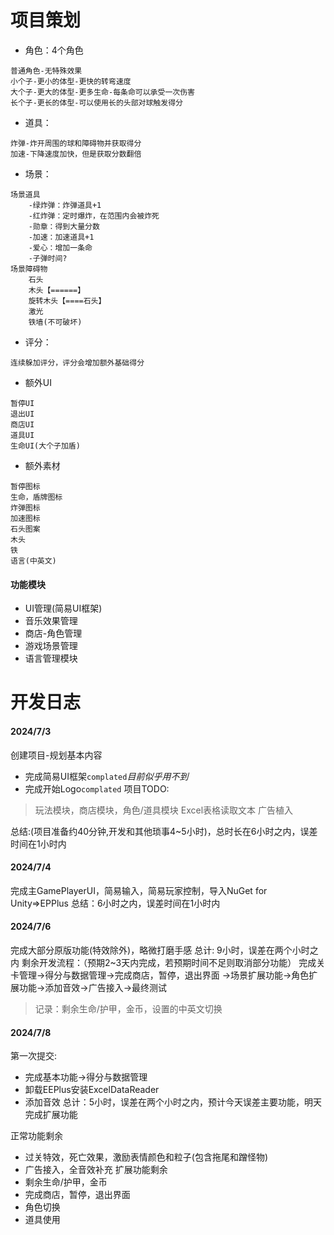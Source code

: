 # 项目策划
+ 角色：4个角色
```
普通角色-无特殊效果
小个子-更小的体型-更快的转弯速度
大个子-更大的体型-更多生命-每条命可以承受一次伤害
长个子-更长的体型-可以使用长的头部对球触发得分
```
+ 道具：
```
炸弹-炸开周围的球和障碍物并获取得分
加速-下降速度加快，但是获取分数翻倍
```
+ 场景：
```
场景道具
	-绿炸弹：炸弹道具+1
	-红炸弹：定时爆炸，在范围内会被炸死
	-勋章：得到大量分数
	-加速：加速道具+1
	-爱心：增加一条命
	-子弹时间?
场景障碍物
	石头
	木头【======】
	旋转木头【====石头】
	激光
	铁墙(不可破坏)
```
+ 评分：
```
连续躲加评分，评分会增加额外基础得分
```
+ 额外UI
```
暂停UI
退出UI
商店UI
道具UI
生命UI(大个子加盾)
```
+ 额外素材
```
暂停图标
生命，盾牌图标
炸弹图标
加速图标
石头图案
木头
铁
语言(中英文)
```

#### 功能模块
+ UI管理(简易UI框架)
+ 音乐效果管理
+ 商店-角色管理
+ 游戏场景管理
+ 语言管理模块

# 开发日志
#### 2024/7/3
创建项目-规划基本内容
+ 完成简易UI框架`complated`*目前似乎用不到*
+ 完成开始Logo`complated`
项目TODO:
>玩法模块，商店模块，角色/道具模块
>Excel表格读取文本
>广告植入

总结:(项目准备约40分钟,开发和其他琐事4~5小时)，总时长在6小时之内，误差时间在1小时内
#### 2024/7/4
完成主GamePlayerUI，简易输入，简易玩家控制，导入NuGet for Unity=>EPPlus
总结：6小时之内，误差时间在1小时内

#### 2024/7/6
完成大部分原版功能(特效除外)，略微打磨手感
总计: 9小时，误差在两个小时之内
剩余开发流程：（预期2~3天内完成，若预期时间不足则取消部分功能）
完成关卡管理->得分与数据管理->完成商店，暂停，退出界面
->场景扩展功能->角色扩展功能->添加音效->广告接入->最终测试
>记录：剩余生命/护甲，金币，设置的中英文切换

#### 2024/7/8
第一次提交:
+ 完成基本功能->得分与数据管理
+ 卸载EEPlus安装ExcelDataReader
+ 添加音效
总计：5小时，误差在两个小时之内，预计今天误差主要功能，明天完成扩展功能

正常功能剩余
+ 过关特效，死亡效果，激励表情颜色和粒子(包含拖尾和蹭怪物)
+ 广告接入，全音效补充
扩展功能剩余
+ 剩余生命/护甲，金币
+ 完成商店，暂停，退出界面
+ 角色切换
+ 道具使用